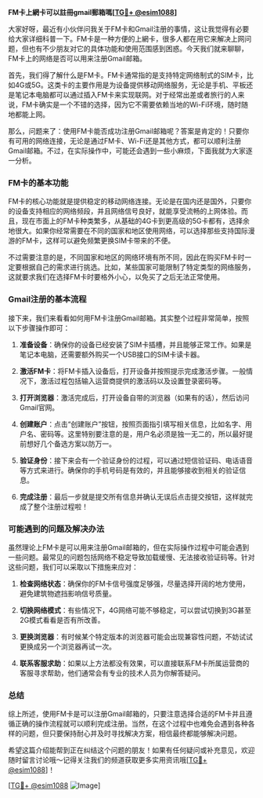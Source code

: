 **FM卡上網卡可以註冊gmail郵箱嗎[[TG💪+ @esim1088](https://t.me/s/esim1088)]**

大家好呀，最近有小伙伴问我关于FM卡和Gmail注册的事情，这让我觉得有必要给大家详细科普一下。FM卡是一种方便的上網卡，很多人都在用它来解决上网问题，但也有不少朋友对它的具体功能和使用范围感到困惑。今天我们就来聊聊，FM卡上的网络是否可以用来注册Gmail邮箱。

首先，我们得了解什么是FM卡。FM卡通常指的是支持特定网络制式的SIM卡，比如4G或5G。这类卡的主要作用是为设备提供移动网络服务，无论是手机、平板还是笔记本电脑都可以通过插入FM卡来实现联网。对于经常出差或者旅行的人来说，FM卡确实是一个不错的选择，因为它不需要依赖当地的Wi-Fi环境，随时随地都能上网。

那么，问题来了：使用FM卡能否成功注册Gmail邮箱呢？答案是肯定的！只要你有可用的网络连接，无论是通过FM卡、Wi-Fi还是其他方式，都可以顺利注册Gmail邮箱。不过，在实际操作中，可能还会遇到一些小麻烦，下面我就为大家逐一分析。

### FM卡的基本功能

FM卡的核心功能就是提供稳定的移动网络连接。无论是在国内还是国外，只要你的设备支持相应的网络频段，并且网络信号良好，就能享受流畅的上网体验。而且，现在市面上的FM卡种类繁多，从基础的4G卡到更高级的5G卡都有，选择余地很大。如果你经常需要在不同的国家和地区使用网络，可以选择那些支持国际漫游的FM卡，这样可以避免频繁更换SIM卡带来的不便。

不过需要注意的是，不同国家和地区的网络环境有所不同，因此在购买FM卡时一定要根据自己的需求进行挑选。比如，某些国家可能限制了特定类型的网络服务，这就要求我们在选择FM卡时要格外小心，以免买了之后无法正常使用。

### Gmail注册的基本流程

接下来，我们来看看如何用FM卡注册Gmail邮箱。其实整个过程非常简单，按照以下步骤操作即可：

1. **准备设备**：确保你的设备已经安装了SIM卡插槽，并且能够正常工作。如果是笔记本电脑，还需要额外购买一个USB接口的SIM卡读卡器。
   
2. **激活FM卡**：将FM卡插入设备后，打开设备并按照提示完成激活步骤。一般情况下，激活过程包括输入运营商提供的激活码以及设置登录密码等。

3. **打开浏览器**：激活完成后，打开设备自带的浏览器（如果有的话），然后访问Gmail官网。

4. **创建账户**：点击“创建账户”按钮，按照页面指引填写相关信息，比如名字、用户名、密码等。这里特别要注意的是，用户名必须是独一无二的，所以最好提前想好几个备选方案以防万一。

5. **验证身份**：接下来会有一个验证身份的过程，可以通过短信验证码、电话语音等方式来进行。确保你的手机号码是有效的，并且能够接收到相关的验证信息。

6. **完成注册**：最后一步就是提交所有信息并确认无误后点击提交按钮，这样就完成了整个注册过程啦！

### 可能遇到的问题及解决办法

虽然理论上FM卡是可以用来注册Gmail邮箱的，但在实际操作过程中可能会遇到一些问题。最常见的问题包括网络不稳定导致加载缓慢、无法接收验证码等。针对这些问题，我们可以采取以下措施来应对：

1. **检查网络状态**：确保你的FM卡信号强度足够强，尽量选择开阔的地方使用，避免建筑物遮挡影响信号质量。

2. **切换网络模式**：有些情况下，4G网络可能不够稳定，可以尝试切换到3G甚至2G模式看看是否有所改善。

3. **更换浏览器**：有时候某个特定版本的浏览器可能会出现兼容性问题，不妨试试更换成另一个浏览器再试一次。

4. **联系客服求助**：如果以上方法都没有效果，可以直接联系FM卡所属运营商的客服寻求帮助，他们通常会有专业的技术人员为你解答疑问。

### 总结

综上所述，使用FM卡是可以注册Gmail邮箱的，只要注意选择合适的FM卡并且遵循正确的操作流程就可以顺利完成注册。当然，在这个过程中也难免会遇到各种各样的问题，但只要保持耐心并及时寻找解决方案，相信最终都能够解决问题。

希望这篇介绍能帮到正在纠结这个问题的朋友！如果有任何疑问或补充意见，欢迎随时留言讨论哦～记得关注我们的频道获取更多实用资讯哦[[TG💪+ @esim1088](https://t.me/s/esim1088)]！

[[TG💪+ @esim1088](https://t.me/s/esim1088) ![Image](https://i.postimg.cc/4NQfJmqS/Snipaste-2025-05-13-00-14-12.png)]